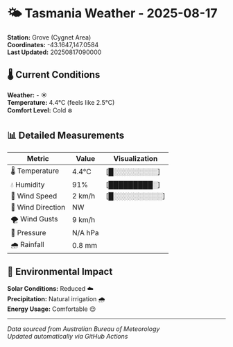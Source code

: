 # 🌤️ Tasmania Weather - 2025-08-17

**Station:** Grove (Cygnet Area)  
**Coordinates:** -43.1647,147.0584  
**Last Updated:** 20250817090000

## 🌡️ Current Conditions

**Weather:** - ☀️  
**Temperature:** 4.4°C (feels like 2.5°C)  
**Comfort Level:** Cold ❄️

## 📊 Detailed Measurements

| Metric | Value | Visualization |
|--------|-------|---------------|
| 🌡️ Temperature | 4.4°C | [█░░░░░░░░░] |
| 💧 Humidity | 91% | [█████████░] |
| 💨 Wind Speed | 2 km/h | [█░░░░░░░░░░] |
| 🧭 Wind Direction | NW | |
| 🌪️ Wind Gusts | 9 km/h | |
| 🔽 Pressure | N/A hPa | |
| 🌧️ Rainfall | 0.8 mm | |

## 🌱 Environmental Impact

**Solar Conditions:** Reduced ☁️  
**Precipitation:** Natural irrigation 🌧️  
**Energy Usage:** Comfortable 😌

---
*Data sourced from Australian Bureau of Meteorology*  
*Updated automatically via GitHub Actions*
